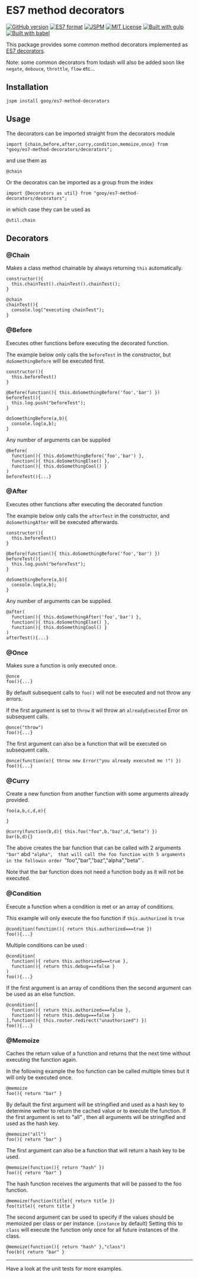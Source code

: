 # ES7 method decorators

[![GitHub version](https://badge.fury.io/gh/gooy%2Fes7-method-decorators.svg?style=flat-square)](http://badge.fury.io/gh/gooy%2Fes7-method-decorators)
[![ES7 format](https://img.shields.io/badge/JS_format-es7-orange.svg?style=flat-square)](http://www.ecmascript.org/)
[![JSPM](https://img.shields.io/badge/JSPM-gooy/es7--method--decorators-db772b.svg?style=flat-square)](http://jspm.io)
[![MIT License](https://img.shields.io/badge/license-MIT-blue.svg?style=flat-square)](http://opensource.org/licenses/MIT)
[![Built with gulp](http://img.shields.io/badge/built%20with-gulp-red.svg?style=flat-square)](http://gulpjs.com/)
[![Built with babel](http://img.shields.io/badge/transpiled%20with-babel-bfb222.svg?style=flat-square)](http://babeljs.io/)

This package provides some common method decorators implemented as [ES7 decorators](https://github.com/wycats/javascript-decorators).

Note: some common decorators from lodash will also be added soon like `negate`, `debouce`, `throttle`, `flow` etc...

## Installation

    jspm install gooy/es7-method-decorators
    
## Usage

The decorators can be imported straight from the decorators module

    import {chain,before,after,curry,condition,memoize,once} from "gooy/es7-method-decorators/decorators";
  
and use them as

    @chain
  
Or the decoratos can be imported as a group from the index

    import {Decorators as util} from "gooy/es7-method-decorators/decorators";
    
in which case they can be used as

    @util.chain
  

## Decorators

### @Chain

Makes a class method chainable by always returning `this` automatically.

    constructor(){
      this.chainTest().chainTest().chainTest();
    }
        
    @chain
    chainTest(){
      console.log("executing chainTest");
    }

### @Before

Executes other functions before executing the decorated function.

The example below only calls the `beforeTest` in the constructor, but `doSomethingBefore` will be executed first. 

    constructor(){
      this.beforeTest()
    }

    @before(function(){ this.doSomethingBefore('foo','bar') })
    beforeTest(){
      this.log.push("beforeTest");
    }
    
    doSomethingBefore(a,b){
      console.log(a,b);
    }
    
Any number of arguments can be supplied

    @before(
      function(){ this.doSomethingBefore('foo','bar') },
      function(){ this.doSomethingElse() },
      function(){ this.doSomethingCool() }
    )
    beforeTest(){...}


### @After

Executes other functions after executing the decorated function

The example below only calls the `afterTest` in the constructor, and `doSomethingAfter` will be executed afterwards. 

    constructor(){
      this.beforeTest()
    }

    @before(function(){ this.doSomethingBefore('foo','bar') })
    beforeTest(){
      this.log.push("beforeTest");
    }
    
    doSomethingBefore(a,b){
      console.log(a,b);
    }
    
Any number of arguments can be supplied.

    @after(
      function(){ this.doSomethingAfter('foo','bar') },
      function(){ this.doSomethingElse() },
      function(){ this.doSomethingCool() }
    )
    afterTest(){...}

### @Once

Makes sure a function is only executed once.

    @once
    foo(){...}
    
By default subsequent calls to `foo()` will not be executed and not throw any errors.

If the first argument is set to `throw` it wil throw an `alreadyExecuted` Error on subsequent calls.

    @once("throw")
    foo(){...}
    
The first argument can also be a function that will be executed on subsequent calls.

    @once(function(e){ throw new Error("you already executed me !") })
    foo(){...}

### @Curry

Create a new function from another function with some arguments already provided.
  
    foo(a,b,c,d,e){
      
    }
      
    @curry(function(b,d){ this.foo("foo",b,"baz",d,"beta") })
    bar(b,d){}
    
The above creates the bar function that can be called with 2 arguments `"bar"` abd `"alpha", 
that will call the foo function with 5 arguments in the followin order `"foo","bar","baz","alpha","beta"`. 

Note that the bar function does not need a function body as it will not be executed.

### @Condition

Execute a function when a condition is met or an array of conditions.

This example will only execute the foo function if `this.authorized` is `true`

    @condition(function(){ return this.authorized===true })
    foo(){...}
    
Multiple conditions can be used :

    @condition(
      function(){ return this.authorized===true },
      function(){ return this.debug===false }
    )
    foo(){...}
    
If the first argument is an array of conditions then the second argument can be used as an else function.

    @condition([
      function(){ return this.authorized===false },
      function(){ return this.debug===false }
    ],function(){ this.router.redirect("unauthorized") })
    foo(){...}

### @Memoize

Caches the return value of a function and returns that the next time without executing the function again.

In the following example the foo function can be called multiple times but it will only be executed once.

    @memoize
    foo(){ return "bar" }
  
  
By default the first argument will be stringified and used as a hash key to determine wether to return the cached value or to execute the function.
If the first argument is set to "all" , then all arguments will be stringified and used as the hash key.

    @memoize("all")
    foo(){ return "bar" }

The first argument can also be a function that will return a hash key to be used.

    @memoize(function(){ return "hash" })
    foo(){ return "bar" }
    
The hash function receives the arguments that will be passed to the foo function.

    @memoize(function(title){ return title })
    foo(title){ return title }

The second argument can be used to specify if the values should be memoized per class or per instance. (`instance` by default)
Setting this to `class` will execute the function only once for all future instances of the class.

    @memoize(function(){ return "hash" },"class")
    foo(b){ return "bar" }

---
    
Have a look at the unit tests for more examples.
